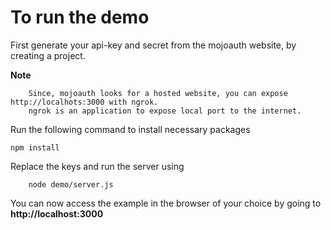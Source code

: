 # To run the demo
First generate your api-key and secret from the mojoauth website, by creating a project.

**Note**
```
    Since, mojoauth looks for a hosted website, you can expose http://localhots:3000 with ngrok.
    ngrok is an application to expose local port to the internet.
```
Run the following command to install necessary packages
```
npm install
```
Replace the keys and run the server using
```
    node demo/server.js
```
You can now access the example in the browser of your choice by going to **http://localhost:3000**